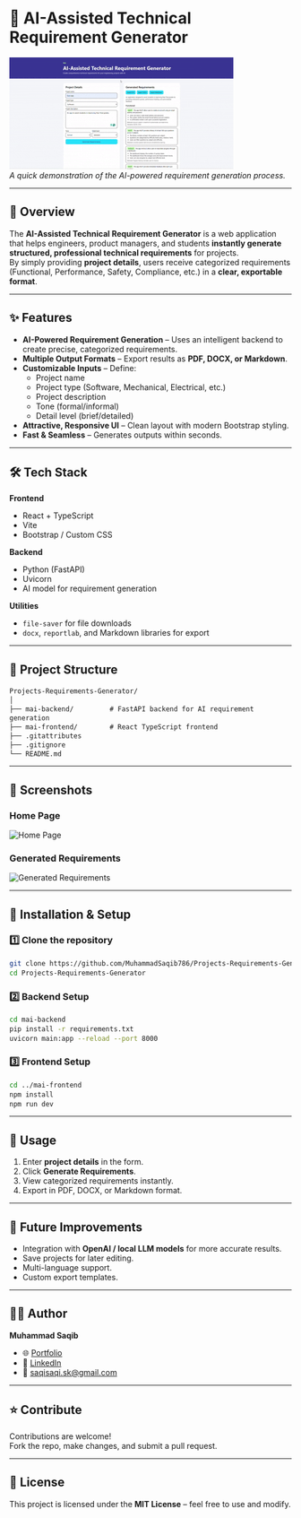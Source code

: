 # 📌 AI-Assisted Technical Requirement Generator

![Project Demo](demo.gif)  
*A quick demonstration of the AI-powered requirement generation process.*

---

## 🚀 Overview
The **AI-Assisted Technical Requirement Generator** is a web application that helps engineers, product managers, and students **instantly generate structured, professional technical requirements** for projects.  
By simply providing **project details**, users receive categorized requirements (Functional, Performance, Safety, Compliance, etc.) in a **clear, exportable format**.

---

## ✨ Features
- **AI-Powered Requirement Generation** – Uses an intelligent backend to create precise, categorized requirements.
- **Multiple Output Formats** – Export results as **PDF, DOCX, or Markdown**.
- **Customizable Inputs** – Define:
  - Project name  
  - Project type (Software, Mechanical, Electrical, etc.)  
  - Project description  
  - Tone (formal/informal)  
  - Detail level (brief/detailed)
- **Attractive, Responsive UI** – Clean layout with modern Bootstrap styling.
- **Fast & Seamless** – Generates outputs within seconds.

---

## 🛠 Tech Stack
**Frontend**
- React + TypeScript
- Vite
- Bootstrap / Custom CSS

**Backend**
- Python (FastAPI)
- Uvicorn
- AI model for requirement generation

**Utilities**
- `file-saver` for file downloads
- `docx`, `reportlab`, and Markdown libraries for export

---

## 📂 Project Structure
```
Projects-Requirements-Generator/
│
├── mai-backend/         # FastAPI backend for AI requirement generation
├── mai-frontend/        # React TypeScript frontend
├── .gitattributes
├── .gitignore
└── README.md
```

---

## 📸 Screenshots
### Home Page
![Home Page](screenshots/homepage.png)

### Generated Requirements
![Generated Requirements](screenshots/results.png)

---

## 🔧 Installation & Setup

### 1️⃣ Clone the repository
```bash
git clone https://github.com/MuhammadSaqib786/Projects-Requirements-Generator.git
cd Projects-Requirements-Generator
```

### 2️⃣ Backend Setup
```bash
cd mai-backend
pip install -r requirements.txt
uvicorn main:app --reload --port 8000
```

### 3️⃣ Frontend Setup
```bash
cd ../mai-frontend
npm install
npm run dev
```

---

## 📄 Usage
1. Enter **project details** in the form.
2. Click **Generate Requirements**.
3. View categorized requirements instantly.
4. Export in PDF, DOCX, or Markdown format.

---

## 🎯 Future Improvements
- Integration with **OpenAI / local LLM models** for more accurate results.
- Save projects for later editing.
- Multi-language support.
- Custom export templates.

---

## 👨‍💻 Author
**Muhammad Saqib**  
- 🌐 [Portfolio](#)  
- 💼 [LinkedIn](#)  
- 📧 saqisaqi.sk@gmail.com  

---

## ⭐ Contribute
Contributions are welcome!  
Fork the repo, make changes, and submit a pull request.

---

## 📜 License
This project is licensed under the **MIT License** – feel free to use and modify.

